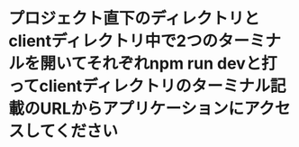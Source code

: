 # プロジェクト直下のディレクトリとclientディレクトリ中で2つのターミナルを開いてそれぞれnpm run devと打ってclientディレクトリのターミナル記載のURLからアプリケーションにアクセスしてください
